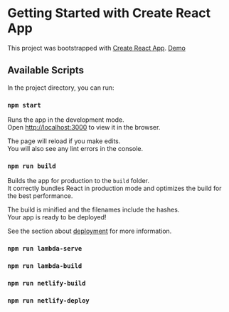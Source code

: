 # Getting Started with Create React App
This project was bootstrapped with [Create React App](https://github.com/facebook/create-react-app).
[Demo](https://random-rest-ntu.netlify.app)

## Available Scripts
In the project directory, you can run:

### `npm start`
Runs the app in the development mode.\
Open [http://localhost:3000](http://localhost:3000) to view it in the browser.

The page will reload if you make edits.\
You will also see any lint errors in the console.

### `npm run build`
Builds the app for production to the `build` folder.\
It correctly bundles React in production mode and optimizes the build for the best performance.

The build is minified and the filenames include the hashes.\
Your app is ready to be deployed!

See the section about [deployment](https://facebook.github.io/create-react-app/docs/deployment) for more information.

### `npm run lambda-serve`

### `npm run lambda-build`

### `npm run netlify-build`

### `npm run netlify-deploy`